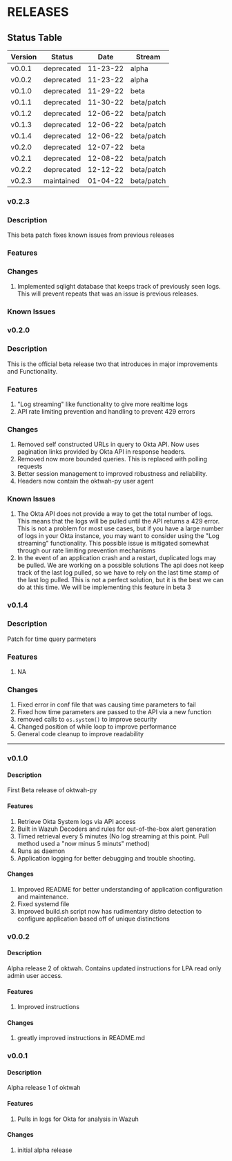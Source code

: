 # RELEASES

## Status Table

| Version | Status | Date | Stream |
|---------|--|------|--------|
| v0.0.1  | deprecated | 11-23-22 | alpha |
| v0.0.2  | deprecated | 11-23-22 | alpha |
| v0.1.0 | deprecated | 11-29-22 | beta | 
| v0.1.1 | deprecated | 11-30-22 | beta/patch |
| v0.1.2 | deprecated | 12-06-22 | beta/patch |
| v0.1.3 | deprecated | 12-06-22 | beta/patch |
| v0.1.4 | deprecated | 12-06-22 | beta/patch |
| v0.2.0 | deprecated | 12-07-22 | beta |
| v0.2.1 | deprecated | 12-08-22 | beta/patch | 
| v0.2.2 | deprecated | 12-12-22 | beta/patch | 
| v0.2.3 | maintained | 01-04-22 | beta/patch | 

### v0.2.3

### Description
This beta patch fixes known issues from previous releases

### Features

### Changes
1. Implemented sqlight database that keeps track of previously seen logs.  This will prevent repeats that was an issue is previous releases.

### Known Issues


### v0.2.0

### Description

This is the official beta release two that introduces in major improvements and
Functionality.

### Features
1. "Log streaming" like functionality to give more realtime logs
2. API rate limiting prevention and handling to prevent 429 errors

### Changes
1. Removed self constructed URLs in query to Okta API.  Now uses pagination
   links provided by Okta API in response headers.
2. Removed now more bounded queries.  This is replaced with polling requests
3. Better session management to improved robustness and reliability.
4. Headers now contain the oktwah-py user agent

### Known Issues
1. The Okta API does not provide a way to get the total number of logs.  This
   means that the logs will be pulled until the API returns a 429 error.  This
   is not a problem for most use cases, but if you have a large number of logs
   in your Okta instance, you may want to consider using the "Log streaming"
   functionality. This possible issue is mitigated somewhat through our rate limiting prevention mechanisms
2. In the event of an application crash and a restart, duplicated logs may be pulled. We are working on a possible solutions
   The api does not keep track of the last log pulled, so we have to rely on the last time stamp of the last log pulled.
   This is not a perfect solution, but it is the best we can do at this time. We will be implementing this feature in beta 3

   
### v0.1.4

### Description

Patch for time query parmeters

### Features
1. NA

### Changes
1. Fixed error in conf file that was causing time parameters to fail
2. Fixed how time parameters are passed to the API via a new function
3. removed calls to `os.system()` to improve security
4. Changed position of while loop to improve performance
5. General code cleanup to improve readability

---
### v0.1.0

#### Description

First Beta release of oktwah-py

#### Features

1. Retrieve Okta System logs via API access
2. Built in Wazuh Decoders and rules for out-of-the-box alert generation
3. Timed retrieval every 5 minutes (No log streaming at this point.  Pull method used a "now minus 5 minuts" method)
4. Runs as daemon
5. Application logging for better debugging and trouble shooting.

#### Changes

1. Improved README for better understanding of application configuration and maintenance.
2. Fixed systemd file
3. Improved build.sh script now has rudimentary distro detection to configure application based off of unique distinctions


### v0.0.2

#### Description

Alpha release 2 of oktwah. Contains updated instructions for LPA read only admin user access.

#### Features

1. Improved instructions

#### Changes

1. greatly improved instructions in README.md

### v0.0.1

#### Description

Alpha release 1 of oktwah

#### Features

1. Pulls in logs for Okta for analysis in Wazuh

#### Changes

1. initial alpha release